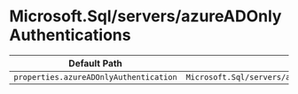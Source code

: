 # Microsoft.Sql/servers/azureADOnlyAuthentications

| Default Path | Alias |
|---|---|
| `properties.azureADOnlyAuthentication` | `Microsoft.Sql/servers/azureADOnlyAuthentications/azureADOnlyAuthentication` |

